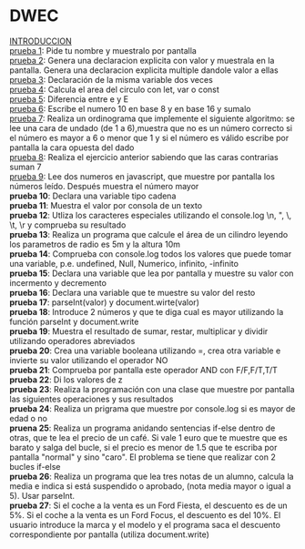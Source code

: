 # DWEC
<a href="https://github.com/laura1513/DWEC/tree/master/introduccion">INTRODUCCION</a><br>
  <a href="https://github.com/laura1513/DWEC/blob/master/introduccion/prueba1.html">prueba 1</a>: Pide tu nombre y muestralo por pantalla<br>
  <a href="https://github.com/laura1513/DWEC/blob/master/introduccion/prueba2.html">prueba 2</a>: Genera una declaracion explicita con valor y muestrala en la pantalla. Genera una declaracion explicita multiple dandole valor a ellas<br>
  <a href="https://github.com/laura1513/DWEC/blob/master/introduccion/prueba3.html">prueba 3</a>: Declaración de la misma variable dos veces<br>
  <a href="https://github.com/laura1513/DWEC/blob/master/introduccion/prueba4.html">prueba 4</a>: Calcula el area del circulo con let, var o const<br>
  <a href="https://github.com/laura1513/DWEC/blob/master/introduccion/prueba5.html">prueba 5</a>: Diferencia entre e y E<br>
  <a href="https://github.com/laura1513/DWEC/blob/master/introduccion/prueba6.html">prueba 6</a>: Escribe el numero 10 en base 8 y en base 16 y sumalo<br>
  <a href="https://github.com/laura1513/DWEC/blob/master/introduccion/prueba7.html">prueba 7</a>: Realiza un ordinograma que implemente el siguiente algoritmo:
            se lee una cara de undado (de 1 a 6),muestra que no es un número correcto si el número
            es mayor a 6 o menor que 1 y si el número es válido escribe por pantalla
            la cara opuesta del dado<br>
  <a href="https://github.com/laura1513/DWEC/blob/master/introduccion/prueba8.html">prueba 8</a>: Realiza el ejercicio anterior sabiendo que las caras contrarias suman 7<br>
  <a href="https://github.com/laura1513/DWEC/blob/master/introduccion/prueba9.html">prueba 9</a>: Lee dos numeros en javascript, que muestre por pantalla los
            números leído. Después muestra el número mayor<br>
  <b>prueba 10</b>: Declara una variable tipo cadena<br>
  <b>prueba 11</b>: Muestra el valor por consola de un texto<br>
  <b>prueba 12</b>: Utliza los caracteres especiales utilizando el console.log
             \n, \", \\, \t, \r y comprueba su resultado<br>
  <b>prueba 13</b>: Realiza un programa que calcule el área de un cilindro leyendo los
             parametros de radio es 5m y la altura 10m<br>
  <b>prueba 14</b>: Comprueba con console.log todos los valores que puede tomar
             una variable, p.e. undefined, Null, Numerico, infinito, -infinito<br>
  <b>prueba 15</b>: Declara una variable que lea por pantalla y muestre su valor con incermento y decremento<br>
  <b>prueba 16</b>: Declara una variable que te muestre su valor del resto<br>
  <b>prueba 17</b>: parseInt(valor) y document.wirte(valor)<br>
  <b>prueba 18</b>: Introduce 2 números y que te diga cual es mayor utilizando la función parseInt y document.write<br>
  <b>prueba 19</b>: Muestra el resultado de sumar, restar, multiplicar y dividir utilizando operadores abreviados<br>
  <b>prueba 20</b>: Crea una variable booleana utilizando =, crea otra variable e invierte su valor utilizando el operador NO<br>
  <b>prueba 21</b>: Comprueba por pantalla este operador AND con F/F,F/T,T/T<br>
  <b>prueba 22</b>: Di los valores de z<br>
  <b>prueba 23</b>: Realiza la programación con una clase que muestre por pantalla las siguientes operaciones y sus resultados<br>
  <b>prueba 24</b>: Realiza un prigrama que muestre por console.log si es mayor de edad o no<br>
  <b>pruena 25</b>: Realiza un programa anidando sentencias if-else dentro de otras, que te lea el precio de un café. Si vale 1 euro que te muestre que es barato
  y salga del bucle, si el precio es menor de 1.5 que te escriba por pantalla "normal" y sino "caro". El problema se tiene que realizar con 2 bucles if-else<br>
  <b>prueba 26</b>: Realiza un programa que lea tres notas de un alumno, calcula la media e indica si está suspendido o aprobado, (nota media mayor o igual a 5). Usar parseInt.<br>
  <b>prueba 27</b>: Si el coche a la venta es un Ford Fiesta, el descuento es de un 5%. Si el coche a la venta es un Ford Focus, el descuento es del 10%. El usuario introduce la marca y el modelo y el programa saca el descuento correspondiente por pantalla (utiliza document.write)<br>
